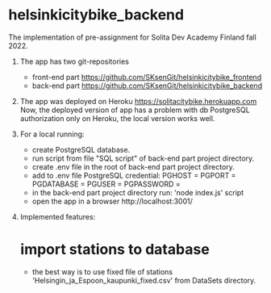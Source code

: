 # helsinkicitybike_backend
The implementation of pre-assignment for Solita Dev Academy Finland fall 2022.

1. The app has two git-repositories
    - front-end part https://github.com/SKsenGit/helsinkicitybike_frontend
    - back-end part https://github.com/SKsenGit/helsinkicitybike_backend

2. The app was deployed on Heroku
https://solitacitybike.herokuapp.com
Now, the deployed version of app has a problem with db PostgreSQL authorization only on Heroku, the local version works well.

3. For a local running:
    - create PostgreSQL database.
    - run script from file "SQL script" of back-end part project directory.
    - create .env file in the root of back-end part project directory.
    - add to .env file PostgreSQL credential:
        PGHOST = 
        PGPORT = 
        PGDATABASE = 
        PGUSER = 
        PGPASSWORD = 
    - in the back-end part project directory run: 'node index.js' script
    - open the app in a browser http://localhost:3001/

4. Implemented features:
    # import stations to database
    - the best way is to use fixed file of stations 'Helsingin_ja_Espoon_kaupunki_fixed.csv' from DataSets directory.
    